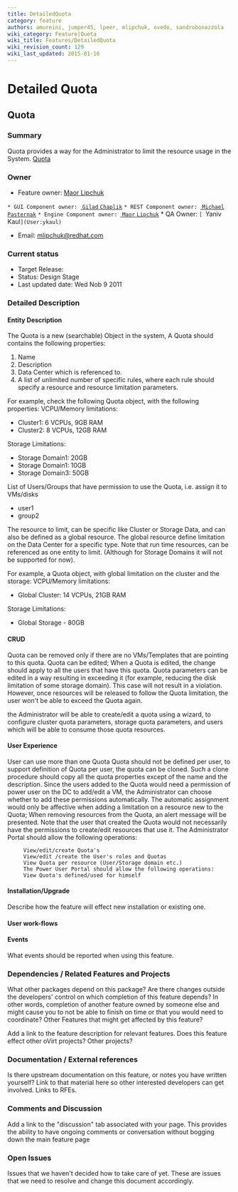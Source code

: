 ```yaml
---
title: DetailedQuota
category: feature
authors: amureini, jumper45, lpeer, mlipchuk, ovedo, sandrobonazzola
wiki_category: Feature|Quota
wiki_title: Features/DetailedQuota
wiki_revision_count: 129
wiki_last_updated: 2015-01-16
---
```


# Detailed Quota

## Quota

### Summary

Quota provides a way for the Administrator to limit the resource usage in the System. [ Quota](Features/Quota)

### Owner

*   Feature owner: [ Maor Lipchuk](User:mlipchuk)

`* GUI Component owner: `[ `Gilad` `Chaplik`](User:gchaplik)
`* REST Component owner: `[ `Michael` `Pasternak`](User:mpasternak)
`* Engine Component owner: `[ `Maor` `Lipchuk`](User:mlipchuk)
      * QA Owner: `[ `Yaniv` `Kaul`](User:ykaul)` 

*   Email: mlipchuk@redhat.com

### Current status

*   Target Release:
*   Status: Design Stage
*   Last updated date: Wed Nob 9 2011

### Detailed Description

#### Entity Description

The Quota is a new (searchable) Object in the system, A Quota should contains the following properties:

1.  Name
2.  Description
3.  Data Center which is referenced to.
4.  A list of unlimited number of specific rules, where each rule should specify a resource and resource limitation parameters.

For example, check the following Quota object, with the following properties: VCPU/Memory limitations:

*   Cluster1: 6 VCPUs, 9GB RAM
*   Cluster2: 8 VCPUs, 12GB RAM

Storage Limitations:

*   Storage Domain1: 20GB
*   Storage Domain1: 10GB
*   Storage Domain3: 50GB

List of Users/Groups that have permission to use the Quota, i.e. assign it to VMs/disks

*   user1
*   group2

The resource to limit, can be specific like Cluster or Storage Data, and can also be defined as a global resource. The global resource define limitation on the Data Center for a specific type. Note that run time resources, can be referenced as one entity to limit. (Although for Storage Domains it will not be supported for now).

For example, a Quota object, with global limitation on the cluster and the storage: VCPU/Memory limitations:

*   Global Cluster: 14 VCPUs, 21GB RAM

Storage Limitations:

*   Global Storage - 80GB

#### CRUD

Quota can be removed only if there are no VMs/Templates that are pointing to this quota. Quota can be edited; When a Quota is edited, the change should apply to all the users that have this quota. Quota parameters can be edited in a way resulting in exceeding it (for example, reducing the disk limitation of some storage domain). This case will not result in a violation. However, once resources will be released to follow the Quota limitation, the user won't be able to exceed the Quota again.

the Administrator will be able to create/edit a quota using a wizard, to configure cluster quota parameters, storage quota parameters, and users which will be able to consume those quota resources.

#### User Experience

User can use more than one Quota Quota should not be defined per user, to support definition of Quota per user, the quota can be cloned.
Such a clone procedure should copy all the quota properties except of the name and the description.
Since the users added to the Quota would need a permission of power user on the DC to add/edit a VM, the Administrator can choose whether to add these permissions automatically.
The automatic assignment would only be affective when adding a limitation on a resource new to the Quota; When removing resources from the Quota, an alert message will be presented.
Note that the user that created the Quota would not necessarily have the permissions to create/edit resources that use it.
 The Administrator Portal should allow the following operations:

         View/edit/create Quota's
         View/edit /create the User's roles and Quotas
         View Quota per resource (User/Storage domain etc.)
         The Power User Portal should allow the following operations:
         View Quota's defined/used for himself 

#### Installation/Upgrade

Describe how the feature will effect new installation or existing one.

#### User work-flows

#### Events

What events should be reported when using this feature.

### Dependencies / Related Features and Projects

What other packages depend on this package? Are there changes outside the developers' control on which completion of this feature depends? In other words, completion of another feature owned by someone else and might cause you to not be able to finish on time or that you would need to coordinate? Other Features that might get affected by this feature?

Add a link to the feature description for relevant features. Does this feature effect other oVirt projects? Other projects?

### Documentation / External references

Is there upstream documentation on this feature, or notes you have written yourself? Link to that material here so other interested developers can get involved. Links to RFEs.

### Comments and Discussion

Add a link to the "discussion" tab associated with your page. This provides the ability to have ongoing comments or conversation without bogging down the main feature page

### Open Issues

Issues that we haven't decided how to take care of yet. These are issues that we need to resolve and change this document accordingly.
